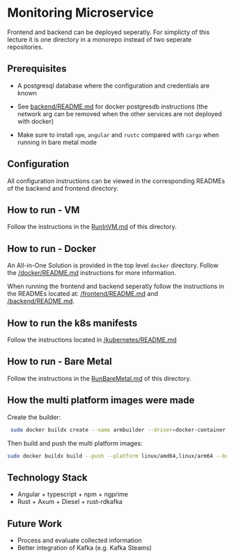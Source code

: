 # Monitoring Microservice
Frontend and backend can be deployed seperatly. For simplicty of this lecture it is one directory in a monorepo instead of two seperate repositories.

## Prerequisites
* A postgresql database where the configuration and credentials are known
* See [backend/README.md](backend/README.md) for docker postgresdb instructions (the network arg can be removed when the other services are not deployed with docker) 

* Make sure to install `npm`, `angular` and `rustc` compared with `cargo` when running in bare metal mode

## Configuration
All configuration instructions can be viewed in the corresponding READMEs of the backend and frontend directory.

## How to run - VM
Follow the instructions in the [RunInVM.md](docs/RunInVM.md) of this directory.

## How to run - Docker
An All-in-One Solution is provided in the top level `docker` directory. Follow the [/docker/README.md](../docker/README.md) instructions for more information.

When running the frontend and backend seperatly follow the instructions in the READMEs located at:
[/frontend/README.md](/frontend/README.md) and [/backend/README.md](/backend/README.md).

## How to run the k8s manifests
Follow the instructions located in [/kubernetes/README.md](../kubernetes/README.md)

## How to run - Bare Metal
Follow the instructions in the [RunBareMetal.md](docs/RunBareMetal.md) of this directory.

## How the multi platform images were made
Create the builder:
```bash
 sudo docker buildx create --name armbuilder --driver=docker-container
```
Then build and push the multi platform images: 
```bash
sudo docker buildx build --push --platform linux/amd64,linux/arm64 --builder=armbuilder -t dak4408/travma-monitoring-<frontend/backend>:latest .
```

## Technology Stack
* Angular + typescript + npm + ngprime
* Rust + Axum + Diesel + rust-rdkafka

## Future Work
* Process and evaluate collected information
* Better integration of Kafka (e.g. Kafka Steams) 